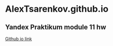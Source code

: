 # AlexTsarenkov.github.io
## Yandex Praktikum module 11 hw
[Github io link](https://alextsarenkov.github.io/)